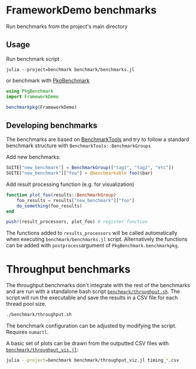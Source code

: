 # FrameworkDemo benchmarks

Run benchmarks from the project's main directory

## Usage

Run benchmark script

```
julia --project=benchmark benchmark/benchmarks.jl
```

or benchmark with [PkgBenchmark](https://github.com/JuliaCI/PkgBenchmark.jl)

```julia
using PkgBenchmark
import FrameworkDemo

benchmarkpkg(FrameworkDemo)
```


## Developing benchmarks

The benchmarks are based on [BenchmarkTools](https://github.com/JuliaCi/BenchmarkTools.jl) and try to follow a standard benchmark structure with `BenchmarkTools::BenchmarkGroups`

Add new benchmarks:

```julia
SUITE["new_benchmark"] = BenchmarkGroup(["tag1", "tag2", "etc"])
SUITE["new_benchmark"]["foo"] = @benchmarkable foo($bar)
```

Add result processing function (e.g. for visualization)

```julia
function plot_foo(results::BenchmarkGroup)
    foo_results = results["new_benchmark"]["foo"]
    do_something(foo_results)
end

push!(result_processors, plot_foo) # register function
```

The functions added to `results_processors` will be called automatically when executing `benchmark/benchmarks.jl` script. Alternatively the functions can be added with `postprocess`argument of `PkgBenchmark.benchmarkpkg`.

# Throughput benchmarks

The throughput benchmarks don't integrate with the rest of the benchmarks and are run with a standalone bash script [`benchmark/throughput.sh`](throughput.sh).
The script will run the executable and save the results in a CSV file for each thread pool size.

```sh
./benchmark/throughput.sh
```

The benchmark configuration can be adjusted by modifying the script. Requires `numactl`.

A basic set of plots can be drawn from the outputted CSV files with [`benchmark/throughput_vis.jl`](throughput_vis.jl):

```sh
julia --project=benchmark benchmark/throughput_viz.jl timing_*.csv
```
